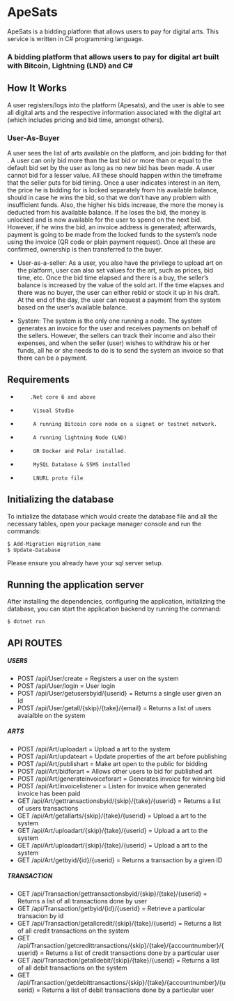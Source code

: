 # ApeSats
ApeSats is a bidding platform that allows users to pay for digital arts.
This service is written in C# programming language.

### A bidding platform that allows users to pay for digital art built with Bitcoin, Lightning (LND) and C#



## How It Works

A user registers/logs into the platform (Apesats), and the user is able to see all digital arts and the respective information associated with the digital art (which includes pricing and bid time, amongst others).


### User-As-Buyer
A user sees the list of arts available on the platform, and join bidding for that . A user can only bid more than the last bid or more than or equal to the default bid set by the user as long as no new bid has been made. A user cannot bid for a lesser value. All these should happen within the timeframe that the seller puts for bid timing. 
Once a user indicates interest in an item, the price he is bidding for is locked separately from his available balance, should in case he wins the bid, so that we don’t have any problem with insufficient funds. Also, the higher his bids increase, the more the money is deducted from his available balance.
If he loses the bid, the money is unlocked and is now available for the user to spend on the next bid.
However, if he wins the bid, an invoice address is generated; afterwards, payment is going to be made from the locked funds to the system’s node using the invoice (QR code or plain payment request). Once all these are confirmed, ownership is then transferred to the buyer.

- User-as-a-seller:
As a user, you also have the privilege to upload art on the platform, user can also set values for the art, such as prices, bid time, etc.
Once the bid time elapsed and there is a buy, the seller’s balance is increased by the value of the sold art.
If the time elapses and there was no buyer, the user can either rebid or stock it up in his draft.
At the end of the day, the user can request a payment from the system based on the user’s available balance.

- System:
The system is the only one running a node. The system generates an invoice for the user and receives payments on behalf of the sellers. However, the sellers can track their income and also their expenses, and when the seller (user) wishes to withdraw his or her funds, all he or she needs to do is to send the system an invoice so that there can be a payment.

## Requirements

-         .Net core 6 and above
-          Visual Studio
-          A running Bitcoin core node on a signet or testnet network.
-          A running lightning Node (LND)
-          OR Docker and Polar installed.
-          MySQL Database & SSMS installed
-          LNURL proto file


## Initializing the database

To initialize the database which would create the database file and all the 
necessary tables, open your package manager console and run the commands:

```
$ Add-Migration migration_name
$ Update-Database

```

Please ensure you already have your sql server setup.


## Running the application server

After installing the dependencies, configuring the application, initializing the database, you can start the application backend by 
running the command:

```
$ dotnet run
```


## API ROUTES

##### USERS
 - POST /api/User/create = Registers a user on the system
 - POST /api/User/login = User login
 - POST /api/User/getusersbyid/{userid} = Returns a single user given an Id
 - POST /api/User/getall/{skip}/{take}/{email} = Returns a list of users avaialble on the system


##### ARTS
 - POST /api/Art/uploadart = Upload a art to the system
 - POST /api/Art/updateart = Update properties of the art before publishing
 - POST /api/Art/publishart = Make art open to the public for bidding
 - POST /api/Art/bidforart = Allows other users to bid for published art
 - POST /api/Art/generateinvoiceforart = Generates invoice for winning bid
 - POST /api/Art/invoicelistener = Listen for invoice when generated invoice has been paid
 - GET /api/Art/gettransactionsbyid/{skip}/{take}/{userid} = Returns a list of users transactions
 - GET /api/Art/getallarts/{skip}/{take}/{userid} = Upload a art to the system
 - GET /api/Art/uploadart/{skip}/{take}/{userid} = Upload a art to the system
 - GET /api/Art/uploadart/{skip}/{take}/{userid} = Upload a art to the system
 - GET /api/Art/getbyid/{id}/{userid} = Returns a transaction by a given ID


##### TRANSACTION
- GET /api/Transaction/gettransactionsbyid/{skip}/{take}/{userid} = Returns a list of all transactions done by user
- GET /api/Transaction/getbyid/{id}/{userid} = Retrieve a particular transacion by id
- GET /api/Transaction/getallcredit/{skip}/{take}/{userid} = Returns a list of all credit transactions on the system
- GET /api/Transaction/getcredittransactions/{skip}/{take}/{accountnumber}/{userid} = Returns a list of credit transactions done by a particular user
- GET /api/Transaction/getalldebit/{skip}/{take}/{userid} = Returns a list of all debit transactions on the system
- GET /api/Transaction/getdebittransactions/{skip}/{take}/{accountnumber}/{userid} = Returns a list of debit transactions done by a particular user
